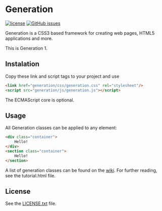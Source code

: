 # Generation

[![license](https://img.shields.io/github/license/alinarezrangel/generation.svg)]()
[![GitHub issues](https://img.shields.io/github/issues/alinarezrangel/generation.svg)]()

Generation is a CSS3 based framework for creating web pages, HTML5 applications and more.

This is Generation 1.

## Instalation

Copy these link and script tags to your project and use

```html
<link href="generation/css/generation.css" rel="stylesheet"/>
<script src="generation/js/generation.js"></script>
```

The ECMAScript core is optional.

## Usage

All Generation classes can be applied to any element:

```html
<div class="container">
	Hello!
</div>
<section class="container">
	Hello!
</section>
```

A list of generation classes can be found on the
[wiki](https://github.com/alinarezrangel/generation/wiki/Class-List).
For further reading, see the tutorial.html file.

## License

See the [LICENSE.txt](LICENSE.txt) file.
